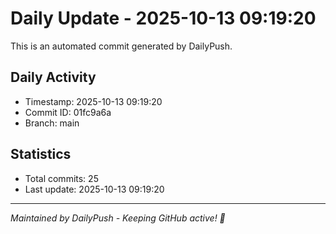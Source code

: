 # Daily Update - 2025-10-13 09:19:20

This is an automated commit generated by DailyPush.

## Daily Activity
- Timestamp: 2025-10-13 09:19:20
- Commit ID: 01fc9a6a
- Branch: main

## Statistics
- Total commits: 25
- Last update: 2025-10-13 09:19:20

---
*Maintained by DailyPush - Keeping GitHub active! 🚀*
